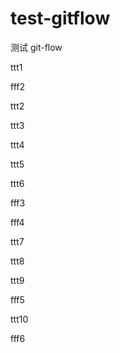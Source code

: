 # test-gitflow

测试 git-flow

ttt1

fff2

ttt2

ttt3

ttt4

ttt5

ttt6

fff3

fff4

ttt7

ttt8

ttt9

fff5

ttt10

fff6

